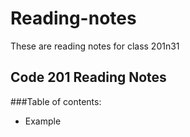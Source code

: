 # Reading-notes
These are reading notes for class 201n31 

## Code 201 Reading Notes

###Table of contents: 
- Example
